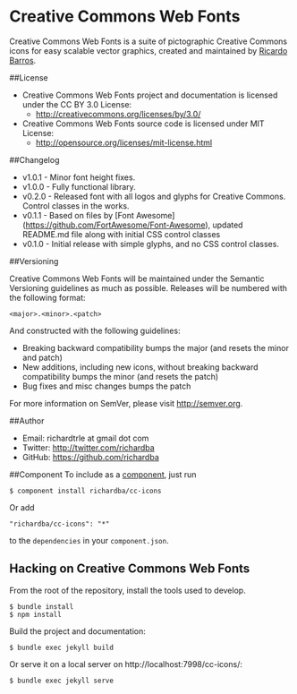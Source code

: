 Creative Commons Web Fonts
======

Creative Commons Web Fonts is a suite of pictographic Creative Commons icons for easy scalable vector graphics,
created and maintained by [Ricardo Barros](http://twitter.com/richardba).

##License
- Creative Commons Web Fonts project and documentation is licensed under the CC BY 3.0 License:
  - http://creativecommons.org/licenses/by/3.0/
- Creative Commons Web Fonts source code is licensed under MIT License:
  - http://opensource.org/licenses/mit-license.html
  
##Changelog
- v1.0.1 - Minor font height fixes.
- v1.0.0 - Fully functional library.
- v0.2.0 - Released font with all logos and glyphs for Creative Commons. Control classes in the works.
- v0.1.1 - Based on files by [Font Awesome] (https://github.com/FortAwesome/Font-Awesome), updated README.md file along with initial CSS control classes
- v0.1.0 - Initial release with simple glyphs, and no CSS control classes.

##Versioning

Creative Commons Web Fonts will be maintained under the Semantic Versioning guidelines as much as possible. Releases will be numbered
with the following format:

`<major>.<minor>.<patch>`

And constructed with the following guidelines:

* Breaking backward compatibility bumps the major (and resets the minor and patch)
* New additions, including new icons, without breaking backward compatibility bumps the minor (and resets the patch)
* Bug fixes and misc changes bumps the patch

For more information on SemVer, please visit http://semver.org.

##Author
- Email: richardtrle at gmail dot com
- Twitter: http://twitter.com/richardba
- GitHub: https://github.com/richardba

##Component
To include as a [component](http://github.com/component/component), just run

    $ component install richardba/cc-icons

Or add

    "richardba/cc-icons": "*"

to the `dependencies` in your `component.json`.

## Hacking on Creative Commons Web Fonts

From the root of the repository, install the tools used to develop.

    $ bundle install
    $ npm install

Build the project and documentation:

    $ bundle exec jekyll build

Or serve it on a local server on http://localhost:7998/cc-icons/:

    $ bundle exec jekyll serve